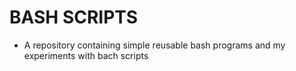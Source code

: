 # BASH SCRIPTS 
 
- A repository containing simple reusable bash programs and my experiments with bach scripts

